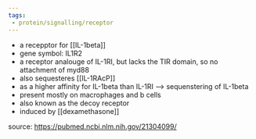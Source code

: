 ```yaml
---
tags:
 - protein/signalling/receptor
---
```

- a recepptor for [[IL-1beta]]
- gene symbol: IL1R2
- a receptor analouge of IL-1RI, but lacks the TIR domain, so no attachment of myd88
- also sequesteres [[IL-1RAcP]]
- as a higher affinity for IL-1beta than IL-1RI --> sequenstering of IL-1beta
- present mostly on macrophages and b cells
- also known as the decoy receptor 
- induced by [[dexamethasone]]



source: https://pubmed.ncbi.nlm.nih.gov/21304099/